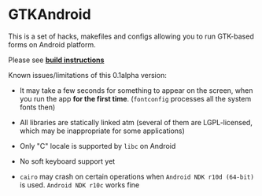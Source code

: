 GTKAndroid
==========

This is a set of hacks, makefiles and configs allowing you to run GTK-based forms on Android platform.

Please see [**build instructions**](https://github.com/eugals/GTKAndroid/wiki/Building)


Known issues/limitations of this 0.1alpha version:

- It may take a few seconds for something to appear on the screen, when you run the app **for the first time**.
(`fontconfig` processes all the system fonts then)

- All libraries are statically linked atm 
  (several of them are LGPL-licensed, which may be inappropriate for some applications)

- Only "C" locale is supported by `libc` on Android

- No soft keyboard support yet

- `cairo` may crash on certain operations when `Android NDK r10d (64-bit)` is used.
  `Android NDK r10c` works fine 
